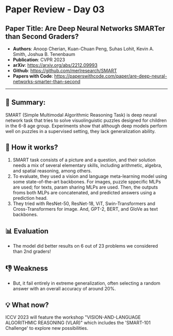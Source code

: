 # Paper Review - Day 03

## **Paper Title**: Are Deep Neural Networks SMARTer than Second Graders?
- **Authors**: Anoop Cherian, Kuan-Chuan Peng, Suhas Lohit, Kevin A. Smith, Joshua B. Tenenbaum
- **Publication**: CVPR 2023
- **arXiv**: https://arxiv.org/abs/2212.09993
- **Github**: https://github.com/merlresearch/SMART
- **Papers with Code**: https://paperswithcode.com/paper/are-deep-neural-networks-smarter-than-second

---

## 🧾 Summary: 
SMART (Simple Multimodal Algorithmic Reasoning Task) is deep neural network task that tries to solve visuolinguistic puzzles designed for children in the 6-8 age group. Experiments show that although deep models perform well on puzzles in a supervised setting, they lack generalization ability.

## 🚀 How it works?
1. SMART task consists of a picture and a question, and their solution needs a mix of several elementary skills, including arithmetic, algebra, and spatial reasoning, among others. 
2. To evaluate, they used a vision and language meta-learning model using some state-of-the-art backbones. For images, puzzle sppecific MLPs are used; for texts, param sharing MLPs are used. Then, the outputs froms both MLPs are concatenated, and predicted answers using a prediction head.
3. They tried with ResNet-50, ResNet-18, ViT, Swin-Transformers and Cross-Transformers for image. And, GPT-2, BERT, and GloVe as text backbones.

## 📊 Evaluation
- The model did better results on 6 out of 23 problems we considered than 2nd graders!

## 👎 Weakness
- But, it fail entirely in extreme generalization, often selecting a random answer with an overall accuracy of around 20%.

## 💡 What now?
ICCV 2023 will feature the workshop "VISION-AND-LANGUAGE ALGORITHMIC REASONING (VLAR)" which includes the 'SMART-101 Challenge' to explore new possibilities.

